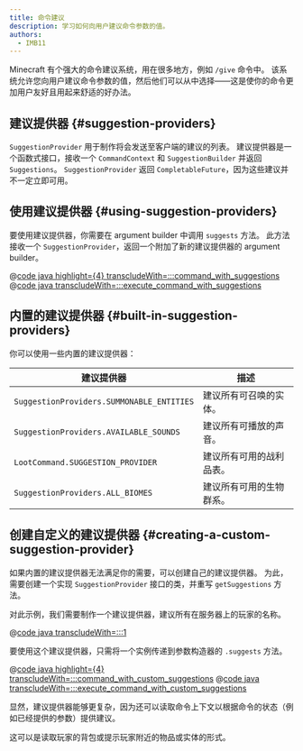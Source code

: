 ```yaml
---
title: 命令建议
description: 学习如何向用户建议命令参数的值。
authors:
  - IMB11
---
```


Minecraft 有个强大的命令建议系统，用在很多地方，例如 `/give` 命令中。 该系统允许您向用户建议命令参数的值，然后他们可以从中选择——这是使你的命令更加用户友好且用起来舒适的好办法。

## 建议提供器 {#suggestion-providers}

`SuggestionProvider` 用于制作将会发送至客户端的建议的列表。 建议提供器是一个函数式接口，接收一个 `CommandContext` 和 `SuggestionBuilder` 并返回 `Suggestions`。 `SuggestionProvider` 返回 `CompletableFuture`，因为这些建议并不一定立即可用。

## 使用建议提供器 {#using-suggestion-providers}

要使用建议提供器，你需要在 argument builder 中调用 `suggests` 方法。 此方法接收一个 `SuggestionProvider`，返回一个附加了新的建议提供器的 argument builder。

@[code java highlight={4} transcludeWith=:::command_with_suggestions](@/reference/1.21/src/main/java/com/example/docs/command/FabricDocsReferenceCommands.java)
@[code java transcludeWith=:::execute_command_with_suggestions](@/reference/1.21/src/main/java/com/example/docs/command/FabricDocsReferenceCommands.java)

## 内置的建议提供器 {#built-in-suggestion-providers}

你可以使用一些内置的建议提供器：

| 建议提供器                                     | 描述           |
| ----------------------------------------- | ------------ |
| `SuggestionProviders.SUMMONABLE_ENTITIES` | 建议所有可召唤的实体。  |
| `SuggestionProviders.AVAILABLE_SOUNDS`    | 建议所有可播放的声音。  |
| `LootCommand.SUGGESTION_PROVIDER`         | 建议所有可用的战利品表。 |
| `SuggestionProviders.ALL_BIOMES`          | 建议所有可用的生物群系。 |

## 创建自定义的建议提供器 {#creating-a-custom-suggestion-provider}

如果内置的建议提供器无法满足你的需要，可以创建自己的建议提供器。 为此，需要创建一个实现 `SuggestionProvider` 接口的类，并重写 `getSuggestions` 方法。

对此示例，我们需要制作一个建议提供器，建议所有在服务器上的玩家的名称。

@[code java transcludeWith=:::1](@/reference/1.21/src/main/java/com/example/docs/command/PlayerSuggestionProvider.java)

要使用这个建议提供器，只需将一个实例传递到参数构造器的 `.suggests` 方法。

@[code java highlight={4} transcludeWith=:::command_with_custom_suggestions](@/reference/1.21/src/main/java/com/example/docs/command/FabricDocsReferenceCommands.java)
@[code java transcludeWith=:::execute_command_with_custom_suggestions](@/reference/1.21/src/main/java/com/example/docs/command/FabricDocsReferenceCommands.java)

显然，建议提供器能够更复杂，因为还可以读取命令上下文以根据命令的状态（例如已经提供的参数）提供建议。

这可以是读取玩家的背包或提示玩家附近的物品或实体的形式。
